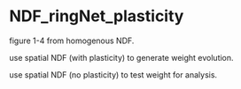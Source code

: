 # NDF_ringNet_plasticity
figure 1-4 from homogenous NDF. 

use spatial NDF (with plasticity) to generate weight evolution. 

use spatial NDF (no plasticity) to test weight for analysis. 
